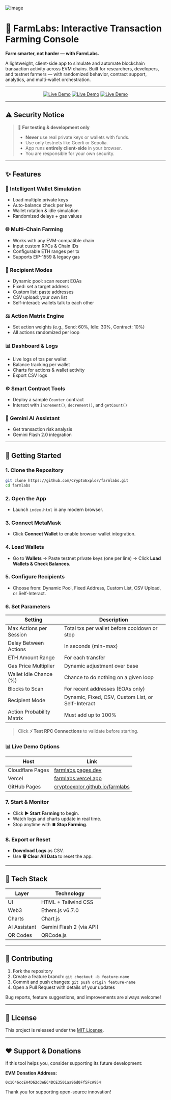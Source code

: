 ![image](https://github.com/user-attachments/assets/2fd13661-710b-494e-abcb-2b2aea9e28bb)
# 🚜 FarmLabs: Interactive Transaction Farming Console

**Farm smarter, not harder — with FarmLabs.**

A lightweight, client-side app to simulate and automate blockchain transaction activity across EVM chains. Built for researchers, developers, and testnet farmers — with randomized behavior, contract support, analytics, and multi-wallet orchestration.

---

<p align="center">
  <a href="https://farmlabs.pages.dev"><img src="https://img.shields.io/badge/FarmLabs-pages.dev-00C897?style=for-the-badge&logo=cloudflare&logoColor=white" alt="Live Demo"></a>
  <a href="https://farmlabs.vercel.app"><img src="https://img.shields.io/badge/FarmLabs-vercel.app-000000?style=for-the-badge&logo=vercel&logoColor=white" alt="Live Demo"></a>
  <a href="https://cryptoexplor.github.io/farmlabs"><img src="https://img.shields.io/badge/FarmLabs-github.io-24292e?style=for-the-badge&logo=github&logoColor=white" alt="Live Demo"></a>
</p>

---

## ⚠️ Security Notice

> 🛑 **For testing & development only**
>
> - **Never** use real private keys or wallets with funds.  
> - Use only testnets like Goerli or Sepolia.  
> - App runs **entirely client-side** in your browser.  
> - You are responsible for your own security.

---

## ✨ Features

### 🧠 Intelligent Wallet Simulation
- Load multiple private keys
- Auto-balance check per key
- Wallet rotation & idle simulation
- Randomized delays + gas values

### 🌐 Multi-Chain Farming
- Works with any EVM-compatible chain
- Input custom RPCs & Chain IDs
- Configurable ETH ranges per tx
- Supports EIP-1559 & legacy gas

### 👥 Recipient Modes
- Dynamic pool: scan recent EOAs
- Fixed: set a target address
- Custom list: paste addresses
- CSV upload: your own list
- Self-interact: wallets talk to each other

### ⚖️ Action Matrix Engine
- Set action weights (e.g., Send: 60%, Idle: 30%, Contract: 10%)
- All actions randomized per loop

### 📊 Dashboard & Logs
- Live logs of txs per wallet
- Balance tracking per wallet
- Charts for actions & wallet activity
- Export CSV logs

### ⚙️ Smart Contract Tools
- Deploy a sample `Counter` contract
- Interact with `increment()`, `decrement()`, and `getCount()`

### 🤖 Gemini AI Assistant
- Get transaction risk analysis
- Gemini Flash 2.0 integration

---

## 🚀 Getting Started

### 1. Clone the Repository

```bash
git clone https://github.com/CryptoExplor/farmlabs.git
cd farmlabs
```

### 2. Open the App

* Launch `index.html` in any modern browser.

### 3. Connect MetaMask

* Click **Connect Wallet** to enable browser wallet integration.

### 4. Load Wallets

* Go to **Wallets** → Paste testnet private keys (one per line) → Click **Load Wallets & Check Balances**.

### 5. Configure Recipients

* Choose from: Dynamic Pool, Fixed Address, Custom List, CSV Upload, or Self-Interact.

### 6. Set Parameters

| Setting                   | Description                                        |
| ------------------------- | -------------------------------------------------- |
| Max Actions per Session   | Total txs per wallet before cooldown or stop       |
| Delay Between Actions     | In seconds (min-max)                               |
| ETH Amount Range          | For each transfer                                  |
| Gas Price Multiplier      | Dynamic adjustment over base                       |
| Wallet Idle Chance (%)    | Chance to do nothing on a given loop               |
| Blocks to Scan            | For recent addresses (EOAs only)                   |
| Recipient Mode            | Dynamic, Fixed, CSV, Custom List, or Self-Interact |
| Action Probability Matrix | Must add up to 100%                                |

> Click **⚡ Test RPC Connections** to validate before starting.

### 📊 Live Demo Options

| Host             | Link                                                                       |
| ---------------- | -------------------------------------------------------------------------- |
| Cloudflare Pages | [farmlabs.pages.dev](https://farmlabs.pages.dev)                           |
| Vercel           | [farmlabs.vercel.app](https://farmlabs.vercel.app)                         |
| GitHub Pages     | [cryptoexplor.github.io/farmlabs](https://cryptoexplor.github.io/farmlabs) |


### 7. Start & Monitor

* Click **▶️ Start Farming** to begin.
* Watch logs and charts update in real time.
* Stop anytime with **⏹️ Stop Farming**.

### 8. Export or Reset

* **Download Logs** as CSV.
* Use **🗑️ Clear All Data** to reset the app.

---

## 🧰 Tech Stack

| Layer        | Technology               |
| ------------ | ------------------------ |
| UI           | HTML + Tailwind CSS      |
| Web3         | Ethers.js v6.7.0         |
| Charts       | Chart.js                 |
| AI Assistant | Gemini Flash 2 (via API) |
| QR Codes     | QRCode.js                |

---

## 🤝 Contributing

1. Fork the repository
2. Create a feature branch: `git checkout -b feature-name`
3. Commit and push changes: `git push origin feature-name`
4. Open a Pull Request with details of your updates

Bug reports, feature suggestions, and improvements are always welcome!

---

## 📄 License

This project is released under the [MIT License](LICENSE).

---

## ❤️ Support & Donations

If this tool helps you, consider supporting its future development:

**EVM Donation Address:**

```
0x1C46ccEA4D62d3eEC4DCE3501aa96d0Ff5FcA954
```

Thank you for supporting open-source innovation!
